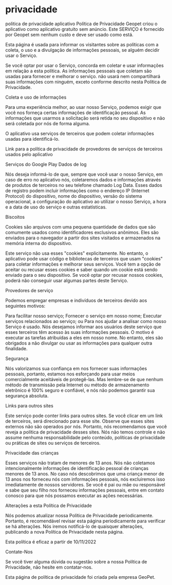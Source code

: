 # privacidade
politica de privacidade aplicativo
Política de Privacidade
Geopet criou o aplicativo como aplicativo gratuito sem anúncio. Este SERVIÇO é fornecido por Geopet sem nenhum custo e deve ser usado como está.

Esta página é usada para informar os visitantes sobre as políticas com a coleta, o uso e a divulgação de informações pessoais, se alguém decidir usar o Serviço.

Se você optar por usar o Serviço, concorda em coletar e usar informações em relação a esta política. As informações pessoais que coletam são usadas para fornecer e melhorar o serviço. não usará nem compartilhará suas informações com ninguém, exceto conforme descrito nesta Política de Privacidade.

Coleta e uso de informações

Para uma experiência melhor, ao usar nosso Serviço, podemos exigir que você nos forneça certas informações de identificação pessoal. As informações que usarmos a solicitação será retida no seu dispositivo e não será coletada por nós de forma alguma.

O aplicativo usa serviços de terceiros que podem coletar informações usadas para identificá-lo.

Link para a política de privacidade de provedores de serviços de terceiros usados ​​pelo aplicativo

Serviços do Google Play
Dados de log

Nós deseja informá-lo de que, sempre que você usar o nosso Serviço, em caso de erro no aplicativo nós, coletaremos dados e informações através de produtos de terceiros no seu telefone chamado Log Data. Esses dados de registro podem incluir informações como o endereço IP (Internet Protocol) do dispositivo, nome do dispositivo, versão do sistema operacional, a configuração do aplicativo ao utilizar o nosso Serviço, a hora e a data de uso do serviço e outras estatísticas.

Biscoitos

Cookies são arquivos com uma pequena quantidade de dados que são comumente usados ​​como identificadores exclusivos anônimos. Eles são enviados para o navegador a partir dos sites visitados e armazenados na memória interna do dispositivo.

Este serviço não usa esses "cookies" explicitamente. No entanto, o aplicativo pode usar código e bibliotecas de terceiros que usam "cookies" para coletar informações e melhorar seus serviços. Você tem a opção de aceitar ou recusar esses cookies e saber quando um cookie está sendo enviado para o seu dispositivo. Se você optar por recusar nossos cookies, poderá não conseguir usar algumas partes deste Serviço.

Provedores de serviço

Podemos empregar empresas e indivíduos de terceiros devido aos seguintes motivos:

Para facilitar nosso serviço;
Fornecer o serviço em nosso nome;
Executar serviços relacionados ao serviço; ou
Para nos ajudar a analisar como nosso Serviço é usado.
Nós desejamos informar aos usuários deste serviço que esses terceiros têm acesso às suas informações pessoais. O motivo é executar as tarefas atribuídas a eles em nosso nome. No entanto, eles são obrigados a não divulgar ou usar as informações para qualquer outra finalidade.

Segurança

Nós valorizamos sua confiança em nos fornecer suas informações pessoais, portanto, estamos nos esforçando para usar meios comercialmente aceitáveis ​​de protegê-las. Mas lembre-se de que nenhum método de transmissão pela Internet ou método de armazenamento eletrônico é 100% seguro e confiável, e nós não podemos garantir sua segurança absoluta.

Links para outros sites

Este serviço pode conter links para outros sites. Se você clicar em um link de terceiros, será direcionado para esse site. Observe que esses sites externos não são operados por nós. Portanto, nós recomendamos que você reveja a política de privacidade desses sites. Nós não temos controle e não assume nenhuma responsabilidade pelo conteúdo, políticas de privacidade ou práticas de sites ou serviços de terceiros.

Privacidade das crianças

Esses serviços não tratam de menores de 13 anos. Nós não coletamos intencionalmente informações de identificação pessoal de crianças menores de 13 anos. No caso nós descobrimos que uma criança menor de 13 anos nos forneceu nós com informações pessoais, nós excluiremos isso imediatamente de nossos servidores. Se você é pai ou mãe ou responsável e sabe que seu filho nos forneceu informações pessoais, entre em contato conosco para que nós possamos executar as ações necessárias.

Alterações a esta Política de Privacidade

Nós podemos atualizar nossa Política de Privacidade periodicamente. Portanto, é recomendável revisar esta página periodicamente para verificar se há alterações. Nós iremos notificá-lo de quaisquer alterações, publicando a nova Política de Privacidade nesta página.

Esta política é eficaz a partir de 10/11/2022

Contate-Nos

Se você tiver alguma dúvida ou sugestão sobre a nossa Política de Privacidade, não hesite em contatar-nos.

Esta página de política de privacidade foi criada pela empresa GeoPet.
